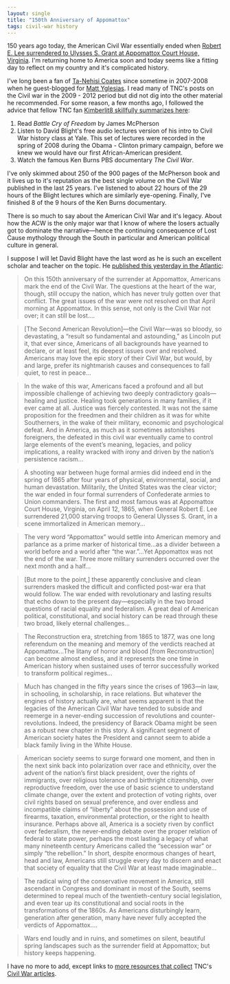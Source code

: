 ```yaml
---
layout: single
title: "150th Anniversary of Appomattox"
tags: civil-war history
---
```


150 years ago today, the American Civil War essentially ended when [Robert E. Lee surrendered to Ulysses S. Grant at Appomattox Court House, Virginia](http://en.wikipedia.org/wiki/Battle_of_Appomattox_Court_House). I'm returning home to America soon and today seems like a fitting day to reflect on my country and it's complicated history.

I've long been a fan of [Ta-Nehisi Coates](http://en.wikipedia.org/wiki/Ta-Nehisi_Coates) since sometime in 2007-2008 when he guest-blogged for [Matt Yglesias](http://en.wikipedia.org/wiki/Matthew_Yglesias). I read many of TNC's posts on the Civil war in the 2009 - 2012 period but did not dig into the other material he recommended. For some reason, a few months ago, I followed the advice that fellow TNC fan [Kimberlit8 skillfully summarizes here](http://kimberlite8.livejournal.com/14459.html):

1. Read *Battle Cry of Freedom* by James McPherson
1. Listen to David Blight's free audio lectures version of his intro to Civil War history class at Yale. This set of lectures were recorded in the spring of 2008 during the Obama - Clinton primary campaign, before we knew we would have our first African-American president.
1. Watch the famous Ken Burns PBS documentary *The Civil War*.

I've only skimmed about 250 of the 900 pages of the McPherson book and it lives up to it's reputation as the best single volume on the Civil War published in the last 25 years. I've listened to about 22 hours of the 29 hours of the Blight lectures which are similarly eye-opening. Finally, I've finished 8 of the 9 hours of the Ken Burns documentary.

There is so much to say about the American Civil War and it's legacy. About how the ACW is the only major war that I know of where the losers actually got to dominate the narrative—hence the continuing consequence of Lost Cause mythology through the South in particular and American political culture in general.

I suppose I will let David Blight have the last word as he is such an excellent scholar and teacher on the topic. He [published this yesterday in the Atlantic](http://www.theatlantic.com/politics/archive/2015/04/the-civil-war-isnt-over/389847/):

>On this 150th anniversary of the surrender at Appomattox, Americans mark the end of the Civil War. The questions at the heart of the war, though, still occupy the nation, which has never truly gotten over that conflict. The great issues of the war were not resolved on that April morning at Appomattox. In this sense, not only is the Civil War not over; it can still be lost....

> [The Second American Revolution]—the Civil War—was so bloody, so devastating, a “result so fundamental and astounding,” as Lincoln put it, that ever since, Americans of all backgrounds have yearned to declare, or at least feel, its deepest issues over and resolved. Americans may love the epic story of their Civil War, but would, by and large, prefer its nightmarish causes and consequences to fall quiet, to rest in peace...

> In the wake of this war, Americans faced a profound and all but impossible challenge of achieving two deeply contradictory goals—healing and justice. Healing took generations in many families, if it ever came at all. Justice was fiercely contested. It was not the same proposition for the freedmen and their children as it was for white Southerners, in the wake of their military, economic and psychological defeat. And in America, as much as it sometimes astonishes foreigners, the defeated in this civil war eventually came to control large elements of the event’s meaning, legacies, and policy implications, a reality wracked with irony and driven by the nation’s persistence racism...

>A shooting war between huge formal armies did indeed end in the spring of 1865 after four years of physical, environmental, social, and human devastation. Militarily, the United States was the clear victor; the war ended in four formal surrenders of Confederate armies to Union commanders. The first and most famous was at Appomattox Court House, Virginia, on April 12, 1865, when General Robert E. Lee surrendered 21,000 starving troops to General Ulysses S. Grant, in a scene immortalized in American memory... 

>The very word “Appomattox” would settle into American memory and parlance as a prime marker of historical time...as a divider between a world before and a world after “the war.”...Yet Appomattox was not the end of the war. Three more military surrenders occurred over the next month and a half...

>[But more to the point,] these apparently conclusive and clean surrenders masked the difficult and conflicted post-war era that would follow. The war ended with revolutionary and lasting results that echo down to the present day—especially in the two broad questions of racial equality and federalism. A great deal of American political, constitutional, and social history can be read through these two broad, likely eternal challenges...

> The Reconstruction era, stretching from 1865 to 1877, was one long referendum on the meaning and memory of the verdicts reached at Appomattox...The litany of horror and blood [from Recronstruction] can become almost endless, and it represents the one time in American history when sustained uses of terror successfully worked to transform political regimes...

>Much has changed in the fifty years since the crises of 1963—in law, in schooling, in scholarship, in race relations. But whatever the engines of history actually are, what seems apparent is that the legacies of the American Civil War have tended to subside and reemerge in a never-ending succession of revolutions and counter-revolutions. Indeed, the presidency of Barack Obama might be seen as a robust new chapter in this story. A significant segment of American society hates the President and cannot seem to abide a black family living in the White House.

>American society seems to surge forward one moment, and then in the next sink back into polarization over race and ethnicity, over the advent of the nation’s first black president, over the rights of immigrants, over religious tolerance and birthright citizenship, over reproductive freedom, over the use of basic science to understand climate change, over the extent and protection of voting rights, over civil rights based on sexual preference, and over endless and incompatible claims of “liberty” about the possession and use of firearms, taxation, environmental protection, or the right to health insurance. Perhaps above all, America is a society riven by conflict over federalism, the never-ending debate over the proper relation of federal to state power, perhaps the most lasting a legacy of what many nineteenth century Americans called the “secession war” or simply “the rebellion.” In short, despite enormous changes of heart, head and law, Americans still struggle every day to discern and enact that society of equality that the Civil War at least made imaginable...

>The radical wing of the conservative movement in America, still ascendant in Congress and dominant in most of the South, seems determined to repeal much of the twentieth-century social legislation, and even tear up its constitutional and social roots in the transformations of the 1860s. As Americans disturbingly learn, generation after generation, many have never fully accepted the verdicts of Appomattox....

>Wars end loudly and in ruins, and sometimes on silent, beautiful spring landscapes such as the surrender field at Appomattox; but history keeps happening.

I have no more to add, except links to [more resources that collect](http://absurdbeats.net/tncs-civil-war/)  TNC's [Civil War articles](http://absurdbeats.net/tncs-cw-books-and-book-club/).